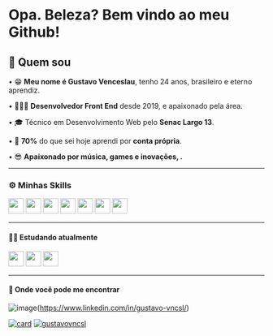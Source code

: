 # Opa. Beleza? Bem vindo ao meu Github!

## 🧐 Quem sou 

• 😁 **Meu nome é Gustavo Venceslau**, tenho 24 anos, brasileiro e eterno aprendiz. 

• 👨🏽‍💻 **Desenvolvedor Front End** desde 2019, e apaixonado pela área.

• 🎓 Técnico em Desenvolvimento Web pelo **Senac Largo 13**.

• 🚀 **70%** do que sei hoje aprendi  por **conta própria**.

• 😎 **Apaixonado por música, games e inovações, .**

---
### ⚙ Minhas Skills
<img src="https://cdn.jsdelivr.net/gh/devicons/devicon/icons/html5/html5-original.svg" width="30"/> <img src="https://cdn.jsdelivr.net/gh/devicons/devicon/icons/css3/css3-original.svg" width="30"/> <img src="https://cdn.jsdelivr.net/gh/devicons/devicon/icons/javascript/javascript-original.svg" width="30"/> <img src="https://cdn.jsdelivr.net/gh/devicons/devicon/icons/bootstrap/bootstrap-plain.svg" width="30"/> <img src="https://cdn.jsdelivr.net/gh/devicons/devicon/icons/php/php-original.svg" width="30"/> <img src="https://cdn.jsdelivr.net/gh/devicons/devicon/icons/dart/dart-original.svg" width="30"/> <img src="https://cdn.jsdelivr.net/gh/devicons/devicon/icons/flutter/flutter-original.svg" width="30"/>

---
#### 📖🚀 Estudando atualmente
<img src="https://cdn.jsdelivr.net/gh/devicons/devicon/icons/dart/dart-original.svg" width="30"/> <img src="https://cdn.jsdelivr.net/gh/devicons/devicon/icons/flutter/flutter-original.svg" width="30"/> <img src="https://cdn.jsdelivr.net/gh/devicons/devicon/icons/javascript/javascript-original.svg" width="30"/>

--- 
#### 🧐 Onde você pode me encontrar
![image](https://img.shields.io/badge/LinkedIn-0077B5?style=for-the-badge&logo=linkedin&logoColor=white)(https://www.linkedin.com/in/gustavo-vncsl/)


[![card](https://github-readme-stats.vercel.app/api?username=gustavovncsl&theme=default)](https://github.com/gustavovncsl/)  [![gustavovncsl](https://github-readme-stats.vercel.app/api/top-langs/?username=gustavovncsl&hide=html&layout=compact&theme=default)](https://github.com/gustavovncsl/)





